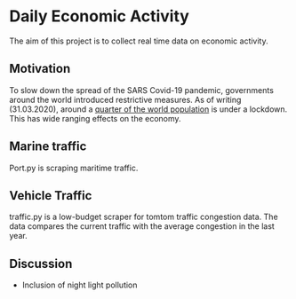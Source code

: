 # Daily Economic Activity
The aim of this project is to collect real time data on economic activity.

## Motivation
To slow down the spread of the SARS Covid-19 pandemic, governments around the world introduced restrictive measures. As of writing (31.03.2020), around a [quarter of the world population](https://www.theguardian.com/world/2020/mar/24/nearly-20-of-global-population-under-coronavirus-lockdown) is under a lockdown. This has wide ranging effects on the economy.

## Marine traffic
Port.py is scraping maritime traffic.

## Vehicle Traffic
traffic.py is a low-budget scraper for tomtom traffic congestion data. The data compares the current traffic with the average congestion in the last year.  

## Discussion
* Inclusion of night light pollution
